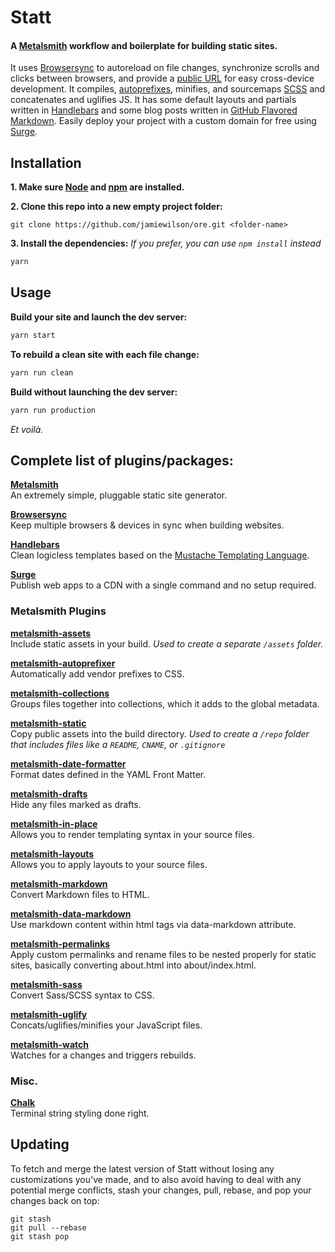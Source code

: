 # Statt
#### A [Metalsmith](http://metalsmith.io) workflow and boilerplate for building static sites.

It uses [Browsersync](http://browsersync.io) to autoreload on file changes, synchronize scrolls and clicks between browsers, and provide a [public URL](http://localtunnel.me) for easy cross-device development. It compiles, [autoprefixes](https://github.com/postcss/autoprefixer), minifies, and sourcemaps [SCSS](http://sass-lang.com/) and concatenates and uglifies JS. It has some default layouts and partials written in [Handlebars](http://handlebarsjs.com) and some blog posts written in [GitHub Flavored Markdown](https://help.github.com/articles/github-flavored-markdown/). Easily deploy your project with a custom domain for free using [Surge](https://surge.sh).

## Installation

**1. Make sure [Node](http://nodejs.org) and [npm](https://docs.npmjs.com/getting-started/installing-node) are installed.**

**2. Clone this repo into a new empty project folder:**

```
git clone https://github.com/jamiewilson/ore.git <folder-name>
```

**3. Install the dependencies:** _If you prefer, you can use `npm install` instead_

```bash
yarn
```

## Usage

**Build your site and launch the dev server:**

```bash
yarn start
```

**To rebuild a clean site with each file change:**

```bash
yarn run clean
```

**Build without launching the dev server:**

```bash
yarn run production
```

_Et voilà._

## Complete list of plugins/packages:

**[Metalsmith](http://metalsmith.io)**  
An extremely simple, pluggable static site generator.

**[Browsersync](https://github.com/Browsersync/browser-sync)**  
Keep multiple browsers & devices in sync when building websites.

**[Handlebars](http://handlebarsjs.com/)**  
Clean logicless templates based on the [Mustache Templating Language](http://mustache.github.com/).

**[Surge](https://github.com/sintaxi/surge)**  
Publish web apps to a CDN with a single command and no setup required.

### Metalsmith Plugins

**[metalsmith-assets](https://github.com/treygriffith/metalsmith-assets)**  
Include static assets in your build. _Used to create a separate `/assets` folder._

**[metalsmith-autoprefixer](https://github.com/esundahl/metalsmith-autoprefixer)**  
Automatically add vendor prefixes to CSS.

**[metalsmith-collections](https://github.com/segmentio/metalsmith-collections)**  
Groups files together into collections, which it adds to the global metadata.

**[metalsmith-static](https://github.com/TheHydroImpulse/metalsmith-static)**  
Copy public assets into the build directory. _Used to create a `/repo` folder that includes files like a `README`, `CNAME`, or `.gitignore`_

**[metalsmith-date-formatter](https://github.com/hellatan/metalsmith-date-formatter)**  
Format dates defined in the YAML Front Matter.

**[metalsmith-drafts](https://github.com/segmentio/metalsmith-drafts)**  
Hide any files marked as drafts.

**[metalsmith-in-place](https://github.com/superwolff/metalsmith-in-place)**  
Allows you to render templating syntax in your source files.

**[metalsmith-layouts](https://github.com/superwolff/metalsmith-in-place)**  
Allows you to apply layouts to your source files.

**[metalsmith-markdown](https://github.com/segmentio/metalsmith-markdown)**  
Convert Markdown files to HTML.

**[metalsmith-data-markdown](https://github.com/majodev/metalsmith-data-markdown)**  
Use markdown content within html tags via data-markdown attribute.

**[metalsmith-permalinks](https://github.com/segmentio/metalsmith-permalinks)**  
Apply custom permalinks and rename files to be nested properly for static sites, basically converting about.html into about/index.html.

**[metalsmith-sass](https://github.com/stevenschobert/metalsmith-sass)**  
Convert Sass/SCSS syntax to CSS.

**[metalsmith-uglify](https://github.com/ksmithut/metalsmith-uglify)**  
Concats/uglifies/minifies your JavaScript files.

**[metalsmith-watch](https://github.com/FWeinb/metalsmith-watch)**  
Watches for a changes and triggers rebuilds.

### Misc.

**[Chalk](https://github.com/chalk/chalk)**  
Terminal string styling done right.

## Updating
To fetch and merge the latest version of Statt without losing any customizations you've made, and to also avoid having to deal with any potential merge conflicts, stash your changes, pull, rebase, and pop your changes back on top:

```
git stash
git pull --rebase
git stash pop
```
